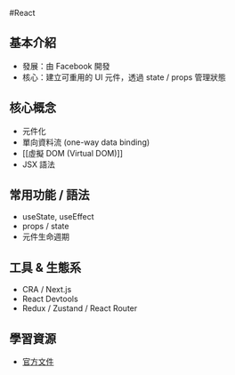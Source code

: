 #React
##  基本介紹
- 發展：由 Facebook 開發
- 核心：建立可重用的 UI 元件，透過 state / props 管理狀態

##  核心概念
- 元件化
- 單向資料流 (one-way data binding)
-  [[虛擬 DOM (Virtual DOM)]]
- JSX 語法

##  常用功能 / 語法
- useState, useEffect
- props / state
- 元件生命週期

##  工具 & 生態系
- CRA / Next.js
- React Devtools
- Redux / Zustand / React Router

##  學習資源
- [官方文件](https://reactjs.org/)

